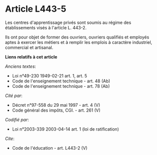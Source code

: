 # Article L443-5

Les centres d'apprentissage privés sont soumis au régime des établissements visés à l'article L. 443-2.

Ils ont pour objet de former des ouvriers, ouvriers qualifiés et employés aptes à exercer les métiers et à remplir les
emplois à caractère industriel, commercial et artisanal.

**Liens relatifs à cet article**

_Anciens textes_:

  - Loi n°49-230 1949-02-21 art. 1, art. 5
  - Code de l'enseignement technique - art. 48 (Ab)
  - Code de l'enseignement technique - art. 78 (Ab)

_Cité par_:

  - Décret n°97-558 du 29 mai 1997 - art. 4 (V)
  - Code général des impôts, CGI. - art. 261 (V)

_Codifié par_:

  - Loi n°2003-339 2003-04-14 art. 1 (loi de ratification)

_Cite_:

  - Code de l'éducation - art. L443-2 (V)
